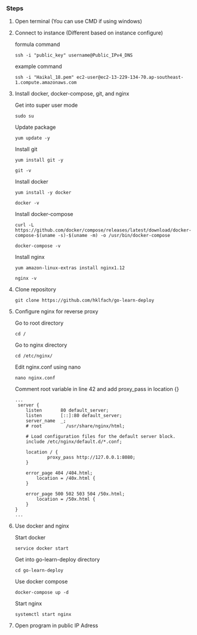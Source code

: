 ### Steps
1. Open terminal (You can use CMD if using windows)

2. Connect to instance (Different based on instance configure)

    formula command
    ```
    ssh -i "public_key" username@Public_IPv4_DNS
    ```

    example command
    ```
    ssh -i "Haikal_18.pem" ec2-user@ec2-13-229-134-70.ap-southeast-1.compute.amazonaws.com
    ```

3. Install docker, docker-compose, git, and nginx

    Get into super user mode
    ```
    sudo su
    ```

    Update package
    ```
    yum update -y
    ```

    Install git
    ```
    yum install git -y
    ```
    ```
    git -v
    ```

    Install docker
    ```
    yum install -y docker
    ```
    ```
    docker -v
    ```

    Install docker-compose
    ```
    curl -L https://github.com/docker/compose/releases/latest/download/docker-compose-$(uname -s)-$(uname -m) -o /usr/bin/docker-compose
    ```
    ```
    docker-compose -v
    ```

    Install nginx
    ```
    yum amazon-linux-extras install nginx1.12
    ```
    ```
    nginx -v
    ```

4. Clone repository
    ```
    git clone https://github.com/hklfach/go-learn-deploy
    ```

5. Configure nginx for reverse proxy

    Go to root directory
    ```
    cd /
    ```

    Go to nginx directory
    ```
    cd /etc/nginx/
    ```

    Edit nginx.conf using nano
    ```
    nano nginx.conf
    ```

    Comment root variable in line 42 and add proxy_pass in location {}
    ```
    ...
     server {
        listen       80 default_server;
        listen       [::]:80 default_server;
        server_name  _;
        # root         /usr/share/nginx/html;

        # Load configuration files for the default server block.
        include /etc/nginx/default.d/*.conf;

        location / {
                proxy_pass http://127.0.0.1:8080;
        }

        error_page 404 /404.html;
            location = /40x.html {
        }

        error_page 500 502 503 504 /50x.html;
            location = /50x.html {
        }
    }
    ...
    ```

6. Use docker and nginx

    Start docker
    ```
    service docker start
    ```

    Get into go-learn-deploy directory
    ```
    cd go-learn-deploy
    ```

    Use docker compose
    ```
    docker-compose up -d
    ```

    Start nginx
    ```
    systemctl start nginx
    ```

7. Open program in public IP Adress

